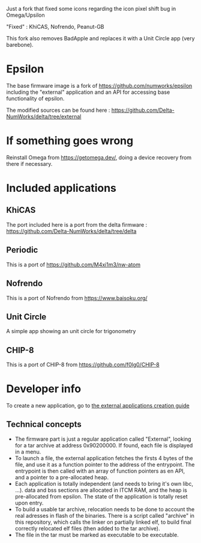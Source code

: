 Just a fork that fixed some icons regarding the icon pixel shift bug in Omega/Upsilon

"Fixed" : KhiCAS, Nofrendo, Peanut-GB

This fork also removes BadApple and replaces it with a Unit Circle app (very barebone).

# Epsilon

The base firmware image is a fork of https://github.com/numworks/epsilon including
the "external" application and an API for accessing base functionality of epsilon.

The modified sources can be found here : https://github.com/Delta-NumWorks/delta/tree/external

# If something goes wrong

Reinstall Omega from https://getomega.dev/, doing a device recovery from there if necessary.

# Included applications

## KhiCAS

The port included here is a port from the delta firmware : https://github.com/Delta-NumWorks/delta/tree/delta

## Periodic

This is a port of https://github.com/M4xi1m3/nw-atom

## Nofrendo

This is a port of Nofrendo from https://www.baisoku.org/

## Unit Circle

A simple app showing an unit circle for trigonometry

## CHIP-8

This is a port of CHIP-8 from https://github.com/f0lg0/CHIP-8

# Developer info

To create a new application, go to [the external applications creation guide](docs/index.md)

## Technical concepts

- The firmware part is just a regular application called "External", looking for a tar archive at address 0x90200000. If found, each file is displayed in a menu.
- To launch a file, the external application fetches the firsts 4 bytes of the file, and use it as a function pointer to the address of the entrypoint. The entrypoint is then called with an array of function pointers as en API, and a pointer to a pre-allocated heap.
- Each application is totally independent (and needs to bring it's own libc, ...). data and bss sections are allocated in ITCM RAM, and the heap is pre-allocated from epsilon. The state of the application is totally reset upon entry.
- To build a usable tar archive, relocation needs to be done to account the real adresses in flash of the binaries. There is a script called "archive" in this repository, which calls the linker on partially linked elf, to build final correctly relocated elf files (then added to the tar archive).
- The file in the tar must be marked as executable to be executable.
